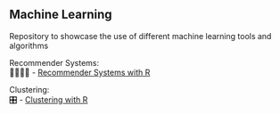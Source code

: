 ## Machine Learning

Repository to showcase the use of different machine learning tools and algorithms


Recommender Systems:  
:family_man_woman_boy_boy: - [Recommender Systems with R](https://github.com/joshuargst/Machine-Learning-with-R-and-Python/blob/main/Recommender%20Systems/R/RecommenderSystems.md)

Clustering:  
:control_knobs: - [Clustering with R](https://github.com/joshuargst/Machine-Learning-with-R-and-Python/blob/main/Clustering/Clustering.md)
